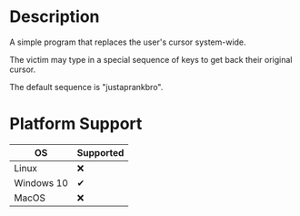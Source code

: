 # Description

A simple program that replaces the user's cursor system-wide.

The victim may type in a special sequence of keys to get back their original cursor.

The default sequence is "justaprankbro".

# Platform Support

| OS         | Supported |
| ---------- | --------- |
| Linux      | ❌        |
| Windows 10 | ✔        |
| MacOS      | ❌        |
